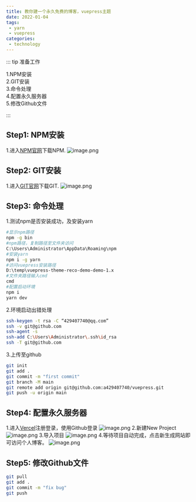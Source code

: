 ```yaml
---
title: 教你建一个永久免费的博客，vuepress主题
date: 2022-01-04
tags:
 - yarn
 - vuepress
categories:
 - technology
---
```


::: tip 准备工作

1.NPM安装<br>
2.GIT安装<br>
3.命令处理<br>
4.配置永久服务器<br>
5.修改Github文件

:::

## Step1: NPM安装

1.进入[NPM官网](https://nodejs.org/en/download/)下载NPM.
![image.png](https://s2.loli.net/2022/01/04/tgc5kLN8D7xGZ3M.png)

## Step2: GIT安装

1.进入[GIT官网](https://git-scm.com/downloads)下载GIT.
![image.png](https://s2.loli.net/2022/01/04/ANrjhEGzK5BsFD9.png)

## Step3: 命令处理

1.测试npm是否安装成功，及安装yarn

```bash
#显示npm路径
npm -g bin 
#npm路径，复制路径至文件夹访问
C:\Users\Administrator\AppData\Roaming\npm
#安装yarn
npm i -g yarn
#访问vuepress安装路径
D:\temp\vuepress-theme-reco-demo-demo-1.x
#文件夹路径输入cmd
cmd
#配置启动环境
npm i
yarn dev
```

2.环境启动出错处理

```bash
ssh-keygen -t rsa -C “429407740@qq.com”
ssh -v git@github.com
ssh-agent -s
ssh-add C:\Users\Administrator\.ssh\id_rsa
ssh -T git@github.com
```

3.上传至github
```bash
git init
git add .
git commit -m "first commit"
git branch -M main
git remote add origin git@github.com:a429407740/vuepress.git
git push -u origin main
```

## Step4: 配置永久服务器
1.进入[Vercel](https://vercel.com/login)注册登录，使用Github登录
![image.png](https://s2.loli.net/2022/01/04/pfBJLxCEAvTHneI.png)
2.新建New Project
![image.png](https://s2.loli.net/2022/01/04/q4cKw2imCI3txWz.png)
3.导入项目
![image.png](https://s2.loli.net/2022/01/04/5XNSZvHRGDqkBxM.png)
4.等待项目自动完成，点击新生成网站即可访问个人博客。
![image.png](https://s2.loli.net/2022/01/04/G4uyXDp9H2ki5Uw.png)

## Step5: 修改Github文件
```bash
git pull
git add .
git commit -m "fix bug"
git push
```